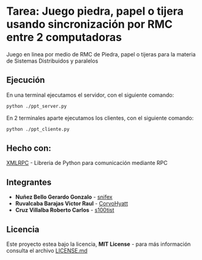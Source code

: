 # Tarea: Juego piedra, papel o tijera usando sincronización por RMC entre 2 computadoras

Juego en linea por medio de RMC de Piedra, papel o tijeras para la materia de Sistemas Distribuidos y paralelos

## Ejecución

En una terminal ejecutamos el servidor, con el siguiente comando:

```bash
python ./ppt_server.py
```

En 2 terminales aparte ejecutamos los clientes, con el siguiente comando:

```bash
python ./ppt_cliente.py
```

## Hecho con:

[XMLRPC](https://docs.python.org/3/library/xmlrpc.html) - Libreria de Python para comunicación mediante RPC

## Integrantes

- **Nuñez Bello Gerardo Gonzalo** - [snifex](https://github.com/snifex)
- **Ruvalcaba Barajas Victor Raul** - [CorvoHyatt](https://github.com/CorvoHyatt)
- **Cruz Villalba Roberto Carlos** - [s100tist](https://github.com/s100tist)


## Licencia

Este proyecto estea bajo la licencia, **MIT License** - para más información consulta el archivo [LICENSE.md](LICENSE)